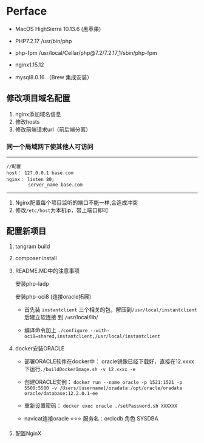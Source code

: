 # Perface
* MacOS HighSierra 10.13.6  (黑苹果)
* PHP7.2.17 /usr/bin/php
      
* php-fpm /usr/local/Cellar/php\@7.2/7.2.17_1/sbin/php-fpm
* nginx1.15.12 
* mysql8.0.16
  （Brew 集成安装）

##  修改项目域名配置
1. nginx添加域名信息
2. 修改hosts
3. 修改前端请求url（前后端分离）

###  同一个局域网下使其他人可访问
----
  	//配置
  	host： 127.0.0.1 base.com
  	nginx： listen 80;
  			server_name base.com

----
1. Nginx配置每个项目监听的端口不能一样,会造成冲突
2. 修改`/etc/host`为本机ip，带上端口即可
   


##  配置新项目
1. tangram build

2. composer install

3. README.MD中的注意事项
       

   安装php-ladp
       

   安装php-oci8  (连接oracle拓展)

   * 首先装 `instantclient` 三个相关的包，解压到`/usr/local/instantclient` 后建立软连接 到 `/u`sr/local/lib/`
     `        

   * 编译命令加上 `./configure --with-oci8=shared,instantclient,/usr/local/instantclient`

4. docker安装ORACLE
       

   * 部署ORACLE软件在docker中： oracle镜像已经下载好，直接在12.xxxx 下运行`./buildDockerImage.sh -v 12.xxxx -e`    

   * 创建ORACLE实例： `docker run --name oracle -p 1521:1521 -p 5500:5500 -v /Users/[username]/oradata:/opt/oracle/oradata oracle/database:12.2.0.1-ee`
         

   * 重新设置密码： `docker exec oracle ./setPassword.sh XXXXXX
     `   

   *  navicat连接oracle ⭐⭐⭐ 服务名：orclcdb 角色 SYSDBA

5. 配置NginX

